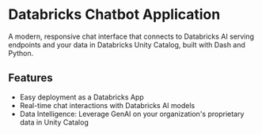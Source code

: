 # Databricks Chatbot Application

A modern, responsive chat interface that connects to Databricks AI serving endpoints and your data in Databricks Unity Catalog, built with Dash and Python.

## Features

- Easy deployment as a Databricks App
- Real-time chat interactions with Databricks AI models
- Data Intelligence: Leverage GenAI on your organization's proprietary data in Unity Catalog